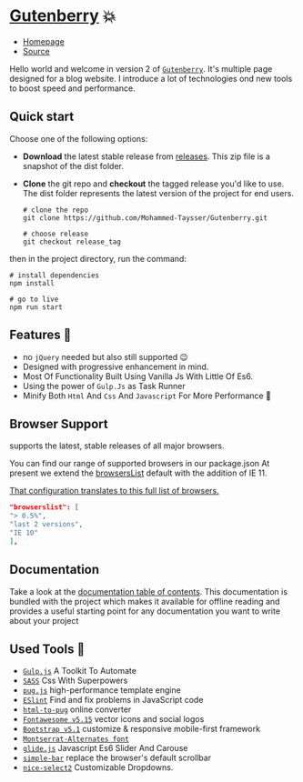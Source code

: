 
# [Gutenberry][github-live] 💥

- [Homepage][github-live]
- [Source][github-src]

Hello world and welcome in version 2 of [`Gutenberry`][github-live]. It's multiple page designed for a blog website. I introduce a lot of technologies ond new tools to boost speed and performance.

## Quick start

Choose one of the following options:

- **Download** the latest stable release from [releases][github-releases]. This zip file is a snapshot of the dist folder.
- **Clone** the git repo and **checkout** the tagged release you'd like to use. The dist folder represents the latest version of the project for end users.

    ```shell
    # clone the repo
    git clone https://github.com/Mohammed-Taysser/Gutenberry.git
    
    # choose release
    git checkout release_tag
    ```

then in the project directory, run the command:

```shell
# install dependencies
npm install

# go to live
npm run start
```

## Features 💬

- no `jQuery` needed but also still supported 😉
- Designed with progressive enhancement in mind.
- Most Of Functionality Built Using Vanilla Js With Little Of Es6.
- Using the power of `Gulp.Js` as Task Runner
- Minify Both `Html` And `Css` And `Javascript` For More Performance 💪

## Browser Support

supports the latest, stable releases of all major browsers.

You can find our range of supported browsers in our package.json At present we extend the [browsersList][browserslist] default with the addition of IE 11.

[That configuration translates to this full list of browsers.][browserslist-translate]

```json
"browserslist": [
"> 0.5%",
"last 2 versions",
"IE 10"
],
```

## Documentation

Take a look at the [documentation table of contents](doc/TOC.md). This documentation is bundled with the project which makes it available for offline reading and provides a useful starting point for any documentation you want to write about your project

## Used Tools 🤖

- [`Gulp.js`][Gulp-js] A Toolkit To Automate
- [`SASS`][sass-lang] Css With Superpowers
- [`pug.js`][pug-js]  high-performance template engine
- [`ESlint`][ESlint] Find and fix problems in JavaScript code
- [`html-to-pug`][html-to-pug] online converter
- [`Fontawesome v5.15`][fontAwesome-v5] vector icons and social logos
- [`Bootstrap v5.1`][bootstrap-v5] customize & responsive mobile-first framework
- [`Montserrat-Alternates font`][Montserrat-Alternates]
- [`glide.js`][glide-js] Javascript Es6 Slider And Carouse
- [`simple-bar`][simple-bar] replace the browser's default scrollbar
- [`nice-select2`][nice-select2] Customizable Dropdowns.

[github-live]: <https://mohammed-taysser.github.io/Gutenberry/>
[github-releases]: <https://github.com/Mohammed-Taysser/Gutenberry/releases>
[github-src]: <https://github.com/Mohammed-Taysser/Gutenberry/>
[fontAwesome-v5]: <https://fontawesome.com/v5.15/icons?d=gallery&p=2&m=free>
[bootstrap-v5]: <https://getbootstrap.com/docs/5.1/getting-started/introduction/>
[Montserrat-Alternates]: <https://fonts.google.com/specimen/Montserrat+Alternates?query=Montserrat>
[browserslist]: <https://github.com/browserslist/browserslist>
[browserslist-translate]: <https://browserslist.dev/?q=ID4gMC41JSwgICAgIGxhc3QgMiB2ZXJzaW9ucywgICAgbm90IGRlYWQsICAgICBJRSAxMA%3D%3D>
[nice-select2]: <https://bluzky.github.io/nice-select2/>
[sass-lang]: <https://sass-lang.com/>
[Gulp-js]: <https://gulpjs.com/>
[ESlint]: <eslint.org/>
[pug-js]: <https://pugjs.org/api/getting-started.html>
[glide-js]: <https://glidejs.com/>
[html-to-pug]: <https://html-to-pug.com/>
[simple-bar]: <https://github.com/Grsmto/simplebar>
[howler]: <https://github.com/goldfire/howler.js>
